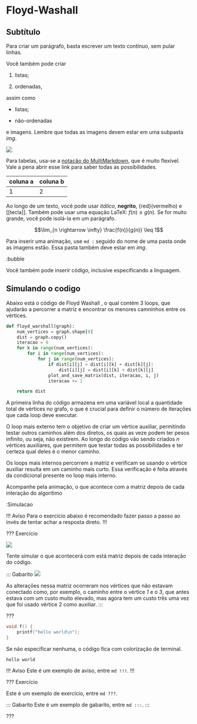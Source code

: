 Floyd-Washall
======

Subtítulo
---------

Para criar um parágrafo, basta escrever um texto contínuo, sem pular linhas.

Você também pode criar

1. listas;

2. ordenadas,

assim como

* listas;

* não-ordenadas

e imagens. Lembre que todas as imagens devem estar em uma subpasta *img*.

![](logo.png)

Para tabelas, usa-se a [notação do
MultiMarkdown](https://fletcher.github.io/MultiMarkdown-6/syntax/tables.html),
que é muito flexível. Vale a pena abrir esse link para saber todas as
possibilidades.

| coluna a | coluna b |
|----------|----------|
| 1        | 2        |

Ao longo de um texto, você pode usar *itálico*, **negrito**, {red}(vermelho) e
[[tecla]]. Também pode usar uma equação LaTeX: $f(n) \leq g(n)$. Se for muito
grande, você pode isolá-la em um parágrafo.

$$\lim_{n \rightarrow \infty} \frac{f(n)}{g(n)} \leq 1$$

Para inserir uma animação, use `md :` seguido do nome de uma pasta onde as
imagens estão. Essa pasta também deve estar em *img*.

:bubble

Você também pode inserir código, inclusive especificando a linguagem.

Simulando o codigo
---------
Abaixo está o código de Floyd Washall , o qual contém 3 loops, que ajudarão a percorrer a matriz e encontrar os menores camninhos entre os vértices.

``` py
def floyd_warshall(graph):
    num_vertices = graph.shape[0]
    dist = graph.copy()
    iteracao = 0
    for k in range(num_vertices):
        for i in range(num_vertices):
            for j in range(num_vertices):
                if dist[i][j] > dist[i][k] + dist[k][j]:
                    dist[i][j] = dist[i][k] + dist[k][j]
                plot_and_save_matrix(dist, iteracao, i, j)
                iteracao += 1

    return dist
```

A primeira linha do código armazena em uma variável local a quantidade total de vértices no grafo, o que é crucial para definir o número de iterações que cada loop deve executar.

O loop mais externo tem o objetivo de criar um vértice auxiliar, permitindo testar outros caminhos além dos diretos, os quais as veze podem ter pesos infinito, ou seja, não existirem. Ao longo do código vão sendo criados *n* vértices auxiliares, que permitem que testar todas as possibilidades e ter certeza qual deles é o menor caminho.


Os loops mais internos percorrem  a matriz e verificam se usando o vértice auxiliar resulta em um caminho mais curto. Essa verificação é feita através da condicional presente no loop mais interno.

Acompanhe pela animação, o que acontece com a matriz depois de cada interação do algoritimo

:Simulacao

!!! Aviso
Para o exercício abaixo é recomendado fazer passo a passo ao invés de tentar achar a resposta direto.
!!!

??? Exercício

![](Matriz_incial.png)

Tente simular o que acontecerá com está matriz depois de cada interação do código.

::: Gabarito
![](Matriz_final.png)

As alterações nessa matriz ocorreram nos vértices que não estavam conectado como, por exemplo, o caminho entre o vértice *1* e o *3*, que antes estava com um custo muito elevado, mas agora tem um custo três uma vez que foi usado vértice 2 como auxiliar. 
:::

???

``` c
void f() {
    printf("hello world\n");
}
```

Se não especificar nenhuma, o código fica com colorização de terminal.

```
hello world
```


!!! Aviso
Este é um exemplo de aviso, entre `md !!!`.
!!!


??? Exercício

Este é um exemplo de exercício, entre `md ???`.

::: Gabarito
Este é um exemplo de gabarito, entre `md :::`.
:::

???
